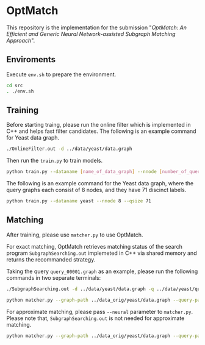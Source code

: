 # OptMatch

This repository is the implementation for the submission "*OptMatch: An Efficient and Generic Neural
Network-assisted Subgraph Matching Approach*".

## Enviroments

Execute `env.sh` to prepare the environment.
```bash
cd src
. ./env.sh
```

## Training
Before starting traing, please run the online filter which is implemented in C++ and helps fast filter candidates. The following is an example command for Yeast data graph.
```bash
./OnlineFilter.out -d ../data/yeast/data.graph
```
Then run the `train.py` to train models.
```bash
python train.py --dataname [name_of_data_graph] --nnode [number_of_query_graph_nodes] --qsize [number_of_distinct_labels]
```
The following is an example command for the Yeast data graph, where the query graphs each consist of 8 nodes, and they have 71 discinct labels.
```bash
python train.py --dataname yeast --nnode 8 --qsize 71 
```
## Matching
After training, please use `matcher.py` to use OptMatch.

For exact matching, OptMatch retrieves matching status of the search program `SubgraphSearching.out` implemeted in C++ via shared memory and returns the recommanded strategy. 

Taking the query `query_00001.graph` as an example, please run the following commands in two separate terminals:
```bash
./SubgraphSearching.out -d ../data/yeast/data.graph -q ../data/yeast/queries_8/queries/query_00000.graph 
```
```bash
python matcher.py --graph-path ../data_orig/yeast/data.graph --query-path ../data/yeast/queries_8/queries/query_00000.graph
```

For approximate matching, please pass `--neural` parameter to `matcher.py`. Please note that, `SubgraphSearching.out` is not needed for approximate matching.

```bash
python matcher.py --graph-path ../data_orig/yeast/data.graph --query-path ../data/yeast/queries_8/queries/query_00000.graph --neural
```
